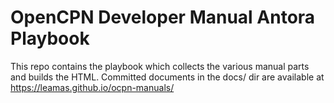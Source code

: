 # OpenCPN Developer Manual Antora Playbook

This repo contains the playbook which collects the various manual
parts and builds the HTML. Committed documents in the docs/
dir are available at https://leamas.github.io/ocpn-manuals/

